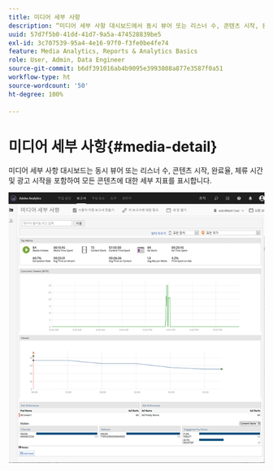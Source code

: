 ```yaml
---
title: 미디어 세부 사항
description: “미디어 세부 사항 대시보드에서 동시 뷰어 또는 리스너 수, 콘텐츠 시작, 완료율, 체류 시간 및 광고 시작에 대한 세부 지표를 확인하십시오.”
uuid: 57d7f5b0-41dd-41d7-9a5a-474528839be5
exl-id: 3c707539-95a4-4e16-97f0-f3fe0be4fe74
feature: Media Analytics, Reports & Analytics Basics
role: User, Admin, Data Engineer
source-git-commit: b6df391016ab4b9095e3993808a877e3587f0a51
workflow-type: ht
source-wordcount: '50'
ht-degree: 100%

---
```


# 미디어 세부 사항{#media-detail}

미디어 세부 사항 대시보드는 동시 뷰어 또는 리스너 수, 콘텐츠 시작, 완료율, 체류 시간 및 광고 시작을 포함하여 모든 콘텐츠에 대한 세부 지표를 표시합니다.

![](assets/media_detail.png)

